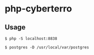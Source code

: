 php-cyberterro
======================

## Usage

```
$ php -S localhost:8838
```

```
$ postgres -D /usr/local/var/postgres 
```

